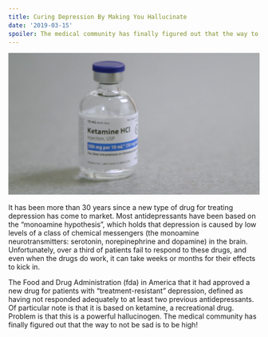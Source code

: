 ```yaml
---
title: Curing Depression By Making You Hallucinate
date: '2019-03-15'
spoiler: The medical community has finally figured out that the way to not be sad is to be high! 
---
```


![Ketamine](./ketamine.png)

It has been more than 30 years since a new type of drug for treating depression has come to market. Most antidepressants have been based on the “monoamine hypothesis”, which holds that depression is caused by low levels of a class of chemical messengers (the monoamine neurotransmitters: serotonin, norepinephrine and dopamine) in the brain. Unfortunately, over a third of patients fail to respond to these drugs, and even when the drugs do work, it can take weeks or months for their effects to kick in.

The Food and Drug Administration (fda) in America that it had approved a new drug for patients with “treatment-resistant” depression, defined as having not responded adequately to at least two previous antidepressants. Of particular note is that it is based on ketamine, a recreational drug.  Problem is that this is a powerful hallucinogen.  The medical community has finally figured out that the way to not be sad is to be high! 